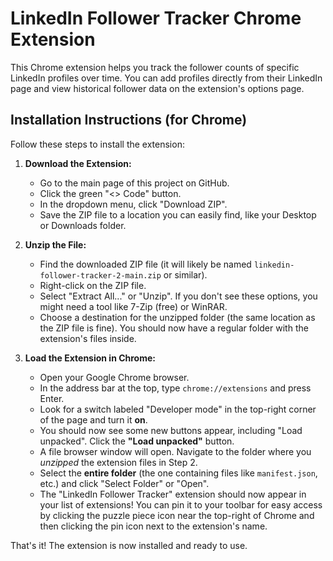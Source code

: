 # LinkedIn Follower Tracker Chrome Extension

This Chrome extension helps you track the follower counts of specific LinkedIn profiles over time. You can add profiles directly from their LinkedIn page and view historical follower data on the extension's options page.

## Installation Instructions (for Chrome)

Follow these steps to install the extension:

1.  **Download the Extension:**
    *   Go to the main page of this project on GitHub.
    *   Click the green "<> Code" button.
    *   In the dropdown menu, click "Download ZIP".
    *   Save the ZIP file to a location you can easily find, like your Desktop or Downloads folder.

2.  **Unzip the File:**
    *   Find the downloaded ZIP file (it will likely be named `linkedin-follower-tracker-2-main.zip` or similar).
    *   Right-click on the ZIP file.
    *   Select "Extract All..." or "Unzip". If you don't see these options, you might need a tool like 7-Zip (free) or WinRAR.
    *   Choose a destination for the unzipped folder (the same location as the ZIP file is fine). You should now have a regular folder with the extension's files inside.

3.  **Load the Extension in Chrome:**
    *   Open your Google Chrome browser.
    *   In the address bar at the top, type `chrome://extensions` and press Enter.
    *   Look for a switch labeled "Developer mode" in the top-right corner of the page and turn it **on**.
    *   You should now see some new buttons appear, including "Load unpacked". Click the **"Load unpacked"** button.
    *   A file browser window will open. Navigate to the folder where you *unzipped* the extension files in Step 2.
    *   Select the **entire folder** (the one containing files like `manifest.json`, etc.) and click "Select Folder" or "Open".
    *   The "LinkedIn Follower Tracker" extension should now appear in your list of extensions! You can pin it to your toolbar for easy access by clicking the puzzle piece icon near the top-right of Chrome and then clicking the pin icon next to the extension's name.

That's it! The extension is now installed and ready to use. 